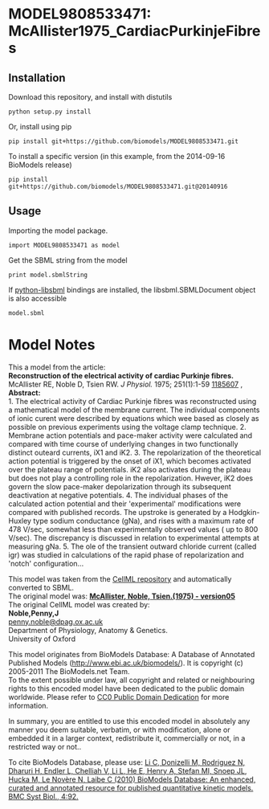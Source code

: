 # MODEL9808533471: McAllister1975_CardiacPurkinjeFibres

## Installation

Download this repository, and install with distutils

`python setup.py install`

Or, install using pip

`pip install git+https://github.com/biomodels/MODEL9808533471.git`

To install a specific version (in this example, from the 2014-09-16 BioModels release)

`pip install git+https://github.com/biomodels/MODEL9808533471.git@20140916`

## Usage

Importing the model package.

`import MODEL9808533471 as model`

Get the SBML string from the model

`print model.sbmlString`

If [python-libsbml](https://pypi.python.org/pypi/python-libsbml) bindings are
installed, the libsbml.SBMLDocument object is also accessible

`model.sbml`


# Model Notes


This a model from the article:  
**Reconstruction of the electrical activity of cardiac Purkinje fibres.**   
McAllister RE, Noble D, Tsien RW. _J Physiol._ 1975; 251(1):1-59
[1185607](http://www.ncbi.nlm.nih.gov/pubmed/1185607) ,  
**Abstract:**   
1\. The electrical activity of Cardiac Purkinje fibres was reconstructed using
a mathematical model of the membrane current. The individual components of
ionic curent were described by equations which wee based as closely as
possible on previous experiments using the voltage clamp technique. 2.
Membrane action potentials and pace-maker activity were calculated and
compared with time course of underlying changes in two functionally distinct
outeard currents, iX1 and iK2. 3. The repolarization of the theoretical action
potential is triggered by the onset of iX1, which becomes activated over the
plateau range of potentials. iK2 also activates during the plateau but does
not play a controlling role in the repolarization. Hwever, iK2 does govern the
slow pace-maker depolarization through its subsequent deactivation at negative
potentials. 4. The individual phases of the calculated action potential and
their 'experimental' modifications were compared with published records. The
upstroke is generated by a Hodgkin-Huxley type sodium conductance (gNa), and
rises with a maximum rate of 478 V/sec, somewhat less than experimentally
observed values ( up to 800 V/sec). The discrepancy is discussed in relation
to experimental attempts at measuring gNa. 5. The ole of the transient outward
chloride current (called igr) was studied in calculations of the rapid phase
of repolarization and 'notch' configuration...

This model was taken from the [CellML
repository](http://www.cellml.org/models) and automatically converted to SBML.  
The original model was: [ **McAllister, Noble, Tsien.(1975) - version05**
](http://www.cellml.org/models/mcallister_noble_tsien_1975_version05)  
The original CellML model was created by:  
**Noble,Penny,J**   
penny.noble@dpag.ox.ac.uk  
Department of Physiology, Anatomy & Genetics.  
University of Oxford  

This model originates from BioModels Database: A Database of Annotated
Published Models (http://www.ebi.ac.uk/biomodels/). It is copyright (c)
2005-2011 The BioModels.net Team.  
To the extent possible under law, all copyright and related or neighbouring
rights to this encoded model have been dedicated to the public domain
worldwide. Please refer to [CC0 Public Domain
Dedication](http://creativecommons.org/publicdomain/zero/1.0/) for more
information.

In summary, you are entitled to use this encoded model in absolutely any
manner you deem suitable, verbatim, or with modification, alone or embedded it
in a larger context, redistribute it, commercially or not, in a restricted way
or not..  
  
To cite BioModels Database, please use: [Li C, Donizelli M, Rodriguez N,
Dharuri H, Endler L, Chelliah V, Li L, He E, Henry A, Stefan MI, Snoep JL,
Hucka M, Le Novère N, Laibe C (2010) BioModels Database: An enhanced, curated
and annotated resource for published quantitative kinetic models. BMC Syst
Biol., 4:92.](http://www.ncbi.nlm.nih.gov/pubmed/20587024)


